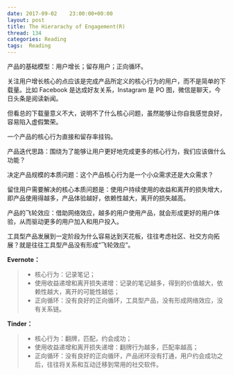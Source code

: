 ```yaml
---
date: 2017-09-02    23:00:00+00:00
layout: post
title: The Hierarachy of Engagement(R)
thread: 134
categories: Reading
tags:  Reading
---
```






产品的基础模型：用户增长；留存用户；正向循环。

关注用户增长核心的点应该是完成产品所定义的核心行为的用户，而不是简单的下载量。比如 Facebook 是达成好友关系，Instagram 是 PO 图，微信是聊天，今日头条是阅读新闻。

但看总的下载量意义不大，说明不了什么核心问题，虽然能够让你自我感觉良好，容易陷入虚假繁荣。

一个产品的核心行为直接和留存率挂钩。

产品迭代思路：围绕为了能够让用户更好地完成更多的核心行为，我们应该做什么功能？

决定产品规模的本质问题：这个产品核心行为是一个小众需求还是大众需求？

留住用户需要解决的核心本质问题是：使用户持续使用的收益和离开的损失增大，即产品使用得越多，产品体验越好，依赖性越大，离开的损失越高。

产品的飞轮效应：借助网络效应，越多的用户使用产品，就会形成更好的用户体验，从而驱动更多的用户加入和用户投入。

工具型产品发展到一定阶段为什么容易达到天花板，往往考虑社区、社交方向拓展？就是往往工具型产品没有形成“飞轮效应”。

**Evernote：**

> * 核心行为：记录笔记；
> * 使用收益递增和离开损失递增：记录的笔记越多，得到的价值越大，依赖性越大，离开的可能性越低；
> * 正向循环：没有良好的正向循环，工具型产品，没有形成网络效应，没有关系链。

**Tinder：**

> * 核心行为：翻牌，匹配，约会成功；
> * 使用收益递增和离开损失递增：翻牌行为越多，匹配率越高；
> * 正向循环：没有良好的正向循环，产品闭环没有打通，用户约会成功之后，往往将关系和互动迁移到常用的社交软件。





